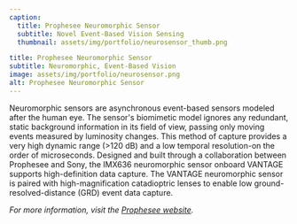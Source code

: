 ```yaml
---
caption:
  title: Prophesee Neuromorphic Sensor
  subtitle: Novel Event-Based Vision Sensing
  thumbnail: assets/img/portfolio/neurosensor_thumb.png

title: Prophesee Neuromorphic Sensor
subtitle: Neuromorphic, Event-Based Vision
image: assets/img/portfolio/neurosensor.png
alt: Prophesee Neuromorphic Sensor
---
```


Neuromorphic sensors are asynchronous event-based sensors modeled after the human eye. The sensor's biomimetic model ignores any redundant, static background information in its field of view, passing only moving events measured by luminosity changes. This method of capture provides a very high dynamic range (>120 dB) and a low temporal resolution-on the order of microseconds. Designed and built through a collaboration between Prophesee and Sony, the IMX636 neuromorphic sensor onboard VANTAGE supports high-definition data capture. The VANTAGE neuromorphic sensor is paired with high-magnification catadioptric lenses to enable low ground-resolved-distance (GRD) event data capture.

_For more information, visit the [Prophesee website](https://www.prophesee.ai/)._